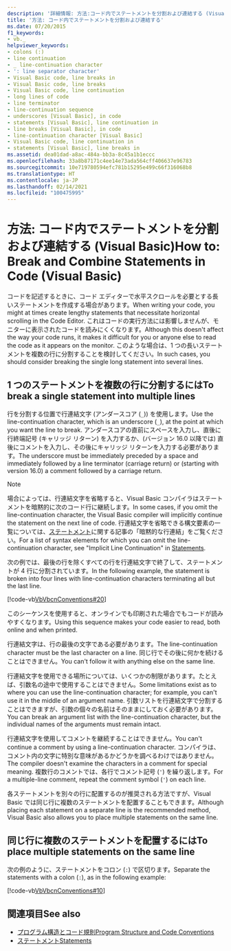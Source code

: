 ```yaml
---
description: '詳細情報: 方法:コード内でステートメントを分割および連結する (Visual Basic)'
title: '方法: コード内でステートメントを分割および連結する'
ms.date: 07/20/2015
f1_keywords:
- vb._
helpviewer_keywords:
- colons (:)
- line continuation
- _ line-continuation character
- ': line separator character'
- Visual Basic code, line breaks in
- Visual Basic code, line breaks
- Visual Basic code, line continuation
- long lines of code
- line terminator
- line-continuation sequence
- underscores [Visual Basic], in code
- statements [Visual Basic], line continuation in
- line breaks [Visual Basic], in code
- line-continuation character [Visual Basic]
- Visual Basic code, line continuation in
- statements [Visual Basic], line breaks in
ms.assetid: dea01dad-a8ac-484a-bb3a-8c45a1b1eccc
ms.openlocfilehash: 33a8b87171c4ee14e73ada564cff406637e96783
ms.sourcegitcommit: 10e719780594efc781b15295e499c66f316068b8
ms.translationtype: HT
ms.contentlocale: ja-JP
ms.lasthandoff: 02/14/2021
ms.locfileid: "100475995"
---
```

# <a name="how-to-break-and-combine-statements-in-code-visual-basic"></a><span data-ttu-id="2294e-103">方法: コード内でステートメントを分割および連結する (Visual Basic)</span><span class="sxs-lookup"><span data-stu-id="2294e-103">How to: Break and Combine Statements in Code (Visual Basic)</span></span>

<span data-ttu-id="2294e-104">コードを記述するときに、コード エディターで水平スクロールを必要とする長いステートメントを作成する場合があります。</span><span class="sxs-lookup"><span data-stu-id="2294e-104">When writing your code, you might at times create lengthy statements that necessitate horizontal scrolling in the Code Editor.</span></span> <span data-ttu-id="2294e-105">これはコードの実行方法には影響しませんが、モニターに表示されたコードを読みにくくなります。</span><span class="sxs-lookup"><span data-stu-id="2294e-105">Although this doesn't affect the way your code runs, it makes it difficult for you or anyone else to read the code as it appears on the monitor.</span></span> <span data-ttu-id="2294e-106">このような場合は、1 つの長いステートメントを複数の行に分割することを検討してください。</span><span class="sxs-lookup"><span data-stu-id="2294e-106">In such cases, you should consider breaking the single long statement into several lines.</span></span>

## <a name="to-break-a-single-statement-into-multiple-lines"></a><span data-ttu-id="2294e-107">1 つのステートメントを複数の行に分割するには</span><span class="sxs-lookup"><span data-stu-id="2294e-107">To break a single statement into multiple lines</span></span>

<span data-ttu-id="2294e-108">行を分割する位置で行連結文字 (アンダースコア (`_`)) を使用します。</span><span class="sxs-lookup"><span data-stu-id="2294e-108">Use the line-continuation character, which is an underscore (`_`), at the point at which you want the line to break.</span></span> <span data-ttu-id="2294e-109">アンダースコアの直前にスペースを入力し、直後に行終端記号 (キャリッジ リターン) を入力するか、(バージョン 16.0 以降では) 直後にコメントを入力し、その後にキャリッジ リターンを入力する必要があります。</span><span class="sxs-lookup"><span data-stu-id="2294e-109">The underscore must be immediately preceded by a space and immediately followed by a line terminator (carriage return) or (starting with version 16.0) a comment followed by a carriage return.</span></span>

  > [!NOTE]
  > <span data-ttu-id="2294e-110">場合によっては、行連結文字を省略すると、Visual Basic コンパイラはステートメントを暗黙的に次のコード行に継続します。</span><span class="sxs-lookup"><span data-stu-id="2294e-110">In some cases, if you omit the line-continuation character, the Visual Basic compiler will implicitly continue the statement on the next line of code.</span></span> <span data-ttu-id="2294e-111">行連結文字を省略できる構文要素の一覧については、[ステートメント](../language-features/statements.md)に関する記事の「暗黙的な行連結」をご覧ください。</span><span class="sxs-lookup"><span data-stu-id="2294e-111">For a list of syntax elements for which you can omit the line-continuation character, see "Implicit Line Continuation" in [Statements](../language-features/statements.md).</span></span>

  <span data-ttu-id="2294e-112">次の例では、最後の行を除くすべての行を行連結文字で終了して、ステートメントが 4 行に分割されています。</span><span class="sxs-lookup"><span data-stu-id="2294e-112">In the following example, the statement is broken into four lines with line-continuation characters terminating all but the last line.</span></span>

  [!code-vb[VbVbcnConventions#20](~/samples/snippets/visualbasic/VS_Snippets_VBCSharp/VbVbcnConventions/VB/Class1.vb#20)]

  <span data-ttu-id="2294e-113">このシーケンスを使用すると、オンラインでも印刷された場合でもコードが読みやすくなります。</span><span class="sxs-lookup"><span data-stu-id="2294e-113">Using this sequence makes your code easier to read, both online and when printed.</span></span>

  <span data-ttu-id="2294e-114">行連結文字は、行の最後の文字である必要があります。</span><span class="sxs-lookup"><span data-stu-id="2294e-114">The line-continuation character must be the last character on a line.</span></span> <span data-ttu-id="2294e-115">同じ行でその後に何かを続けることはできません。</span><span class="sxs-lookup"><span data-stu-id="2294e-115">You can't follow it with anything else on the same line.</span></span>

  <span data-ttu-id="2294e-116">行連結文字を使用できる場所については、いくつかの制限があります。たとえば、引数名の途中で使用することはできません。</span><span class="sxs-lookup"><span data-stu-id="2294e-116">Some limitations exist as to where you can use the line-continuation character; for example, you can't use it in the middle of an argument name.</span></span> <span data-ttu-id="2294e-117">引数リストを行連結文字で分割することはできますが、引数の個々の名前はそのままにしておく必要があります。</span><span class="sxs-lookup"><span data-stu-id="2294e-117">You can break an argument list with the line-continuation character, but the individual names of the arguments must remain intact.</span></span>

  <span data-ttu-id="2294e-118">行連結文字を使用してコメントを継続することはできません。</span><span class="sxs-lookup"><span data-stu-id="2294e-118">You can't continue a comment by using a line-continuation character.</span></span> <span data-ttu-id="2294e-119">コンパイラは、コメント内の文字に特別な意味があるかどうかを調べるわけではありません。</span><span class="sxs-lookup"><span data-stu-id="2294e-119">The compiler doesn't examine the characters in a comment for special meaning.</span></span> <span data-ttu-id="2294e-120">複数行のコメントでは、各行でコメント記号 (`'`) を繰り返します。</span><span class="sxs-lookup"><span data-stu-id="2294e-120">For a multiple-line comment, repeat the comment symbol (`'`) on each line.</span></span>

 <span data-ttu-id="2294e-121">各ステートメントを別々の行に配置するのが推奨される方法ですが、Visual Basic では同じ行に複数のステートメントを配置することもできます。</span><span class="sxs-lookup"><span data-stu-id="2294e-121">Although placing each statement on a separate line is the recommended method, Visual Basic also allows you to place multiple statements on the same line.</span></span>

## <a name="to-place-multiple-statements-on-the-same-line"></a><span data-ttu-id="2294e-122">同じ行に複数のステートメントを配置するには</span><span class="sxs-lookup"><span data-stu-id="2294e-122">To place multiple statements on the same line</span></span>

<span data-ttu-id="2294e-123">次の例のように、ステートメントをコロン (`:`) で区切ります。</span><span class="sxs-lookup"><span data-stu-id="2294e-123">Separate the statements with a colon (`:`), as in the following example:</span></span>

  [!code-vb[VbVbcnConventions#10](~/samples/snippets/visualbasic/VS_Snippets_VBCSharp/VbVbcnConventions/VB/Class1.vb#10)]

## <a name="see-also"></a><span data-ttu-id="2294e-124">関連項目</span><span class="sxs-lookup"><span data-stu-id="2294e-124">See also</span></span>

- [<span data-ttu-id="2294e-125">プログラム構造とコード規則</span><span class="sxs-lookup"><span data-stu-id="2294e-125">Program Structure and Code Conventions</span></span>](program-structure-and-code-conventions.md)
- [<span data-ttu-id="2294e-126">ステートメント</span><span class="sxs-lookup"><span data-stu-id="2294e-126">Statements</span></span>](../language-features/statements.md)
